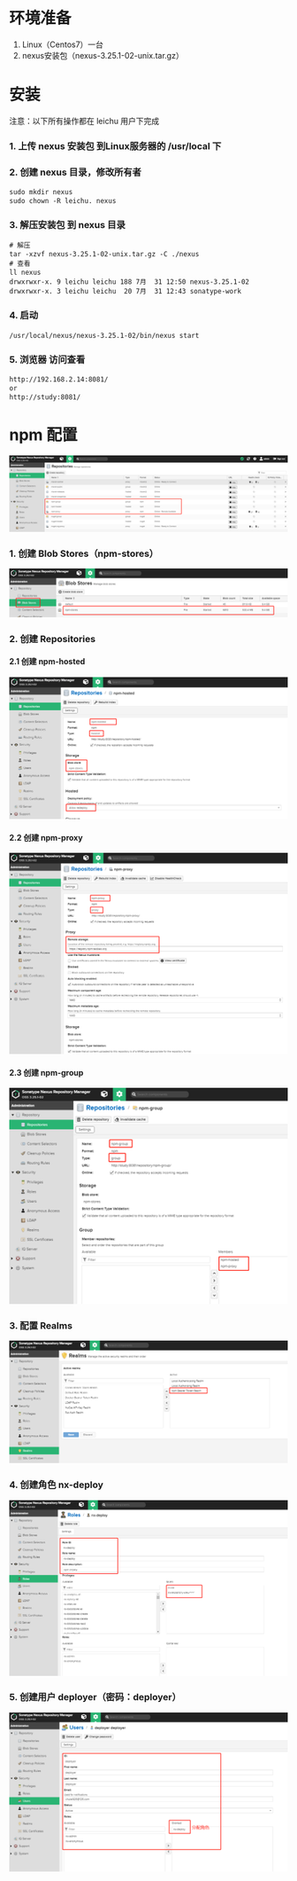 # 环境准备
1. Linux（Centos7）一台
2. nexus安装包（nexus-3.25.1-02-unix.tar.gz）

# 安装
注意：以下所有操作都在 leichu 用户下完成

### 1. 上传 nexus 安装包 到Linux服务器的 /usr/local 下

### 2. 创建 nexus 目录，修改所有者
```shell
sudo mkdir nexus
sudo chown -R leichu. nexus
```

### 3. 解压安装包 到 nexus 目录
```shell
# 解压
tar -xzvf nexus-3.25.1-02-unix.tar.gz -C ./nexus
# 查看
ll nexus
drwxrwxr-x. 9 leichu leichu 188 7月  31 12:50 nexus-3.25.1-02
drwxrwxr-x. 3 leichu leichu  20 7月  31 12:43 sonatype-work
```

### 4. 启动
```shell
/usr/local/nexus/nexus-3.25.1-02/bin/nexus start
 ```

### 5. 浏览器 访问查看
```
http://192.168.2.14:8081/
or
http://study:8081/
```


# npm 配置
![配置](/images/npm/配置.png)

### 1. 创建 Blob Stores（npm-stores）
![npm-stores](/images/npm/npm-stores.png)

### 2. 创建 Repositories

#### 2.1 创建 npm-hosted
![npm-hosted](/images/npm/npm-hosted.png)

#### 2.2 创建 npm-proxy
![npm-proxy](/images/npm/npm-proxy.png)

#### 2.3 创建 npm-group
![npm-group](/images/npm/npm-group.png)

### 3. 配置 Realms
![Realms](/images/npm/Realms.png)

### 4. 创建角色 nx-deploy
![nx-deploy](/images/npm/nx-deploy.png)

### 5. 创建用户 deployer（密码：deployer）
![deployer](/images/npm/deployer.png)




